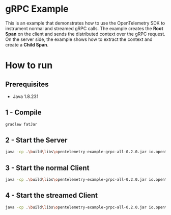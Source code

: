 # gRPC Example

This is an example that demonstrates how to use the OpenTelemetry SDK 
to instrument normal and streamed gRPC calls. 
The example creates the **Root Span** on the client and sends the distributed context
over the gRPC request. On the server side, the example shows how to extract the context
and create a **Child Span**. 

# How to run

## Prerequisites
* Java 1.8.231

## 1 - Compile 
```bash
gradlew fatJar
```

## 2 - Start the Server
```bash
java -cp .\build\libs\opentelemetry-example-grpc-all-0.2.0.jar io.opentelemetry.example.HelloWorldServer
```
 
## 3 - Start the normal Client
```bash
java -cp .\build\libs\opentelemetry-example-grpc-all-0.2.0.jar io.opentelemetry.example.HelloWorldClient
```

## 4 - Start the streamed Client
```bash
java -cp .\build\libs\opentelemetry-example-grpc-all-0.2.0.jar io.opentelemetry.example.HelloWorldClientStream
```